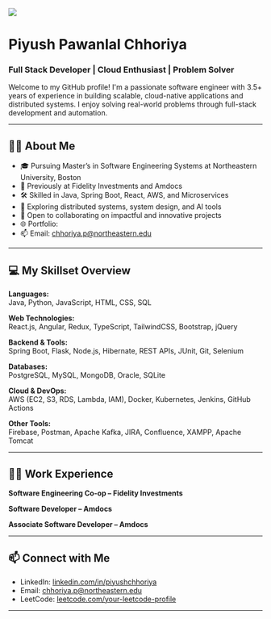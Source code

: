 ![](https://komarev.com/ghpvc/?username=piyushchhoriya&color=blue)
# Piyush Pawanlal Chhoriya
### Full Stack Developer | Cloud Enthusiast | Problem Solver

Welcome to my GitHub profile! I'm a passionate software engineer with 3.5+ years of experience in building scalable, cloud-native applications and distributed systems. I enjoy solving real-world problems through full-stack development and automation.

---

## 👨‍💻 About Me

- 🎓 Pursuing Master’s in Software Engineering Systems at Northeastern University, Boston  
- 💼 Previously at Fidelity Investments and Amdocs  
- 🛠️ Skilled in Java, Spring Boot, React, AWS, and Microservices  
- 🚀 Exploring distributed systems, system design, and AI tools  
- 🤝 Open to collaborating on impactful and innovative projects  
- 🌐 Portfolio:   
- 📫 Email: chhoriya.p@northeastern.edu

---

## 💻 My Skillset Overview

**Languages:**  
Java, Python, JavaScript, HTML, CSS, SQL  

**Web Technologies:**  
React.js, Angular, Redux, TypeScript, TailwindCSS, Bootstrap, jQuery  

**Backend & Tools:**  
Spring Boot, Flask, Node.js, Hibernate, REST APIs, JUnit, Git, Selenium  

**Databases:**  
PostgreSQL, MySQL, MongoDB, Oracle, SQLite  

**Cloud & DevOps:**  
AWS (EC2, S3, RDS, Lambda, IAM), Docker, Kubernetes, Jenkins, GitHub Actions  

**Other Tools:**  
Firebase, Postman, Apache Kafka, JIRA, Confluence, XAMPP, Apache Tomcat

---

## 🧑‍💼 Work Experience

**Software Engineering Co-op – Fidelity Investments**  

**Software Developer – Amdocs**  

**Associate Software Developer – Amdocs**  

---

## 📫 Connect with Me

- LinkedIn: [linkedin.com/in/piyushchhoriya](https://www.linkedin.com/in/piyush-chhoriya/)  
- Email: chhoriya.p@northeastern.edu  
- LeetCode: [leetcode.com/your-leetcode-profile](https://leetcode.com/u/piyushchhoriya98/) 

---

